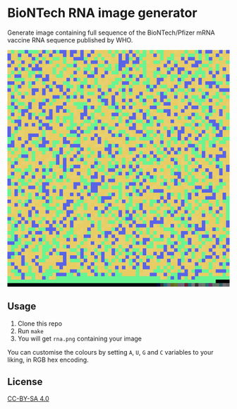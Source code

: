# BioNTech RNA image generator

Generate image containing full sequence of the BioNTech/Pfizer mRNA vaccine RNA
sequence published by WHO.

![image](example.png)

## Usage

1. Clone this repo
2. Run `make`
3. You will get `rna.png` containing your image

You can customise the colours by setting `A`, `U`, `G` and `C` variables to your
liking, in RGB hex encoding.

## License

[CC-BY-SA 4.0](https://creativecommons.org/licenses/by-sa/4.0/)
